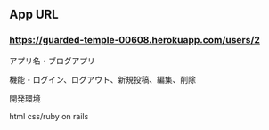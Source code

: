 ## App URL

### **https://guarded-temple-00608.herokuapp.com/users/2**


<p>アプリ名・ブログアプリ</p>

<p>機能・ログイン、ログアウト、新規投稿、編集、削除</p>

<p>開発環境</p>
html css/ruby on rails
